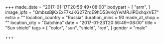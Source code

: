 +++
made_date = "2017-01-17T20:56:49+08:00"
bodypart = [
  "arm",
]
image_ipfs = "QmbssBjKxExF7kJKG27ZrqE9hD53vKqYwMRJiPDxhqxVE7"
extra = ""
location_country = "Russia"
duration_mins = 90
made_at_shop = ""
location_city = "Gatchina"
date = "2017-01-23T20:56:49+08:00"
title = "Sun shield"
tags = [
  "color",
  "sun",
  "shield",
  "red",
]
gender = "male"

+++
